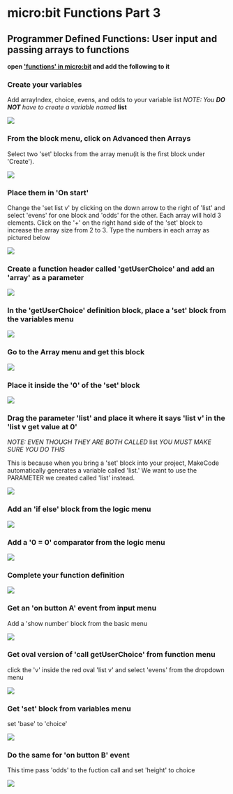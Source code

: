 # micro:bit Functions Part 3
## Programmer Defined Functions: User input and passing arrays to functions

**open ['functions' in micro:bit](https://makecode.microbit.org/) and add the following to it**

### Create your variables
Add arrayIndex, choice, evens, and odds to your variable list
*NOTE: You **DO NOT** have to create a variable named* **list**

![](https://github.com/SAYbaw/Gotham/blob/main/images/microbit/functions3/00.png)

### From the block menu, click on Advanced then Arrays
Select two 'set' blocks from the array menu(it is the first block under 'Create').

![](https://github.com/SAYbaw/Gotham/blob/main/images/microbit/functions3/01.png)
### Place them in 'On start'
Change the 'set list v' by clicking on the down arrow to the right of 'list' and select 'evens' for one block and 'odds' for the other. Each array will hold 3 elements. Click on the '+' on the right hand side of the 'set' block to increase the array size from 2 to 3. Type the numbers in each array as pictured below

![](https://github.com/SAYbaw/Gotham/blob/main/images/microbit/functions3/02.png)
### Create a function header called 'getUserChoice' and add an 'array' as a parameter 
![](https://github.com/SAYbaw/Gotham/blob/main/images/microbit/functions3/03.png)
### In the 'getUserChoice' definition block, place a 'set' block from the variables menu
![](https://github.com/SAYbaw/Gotham/blob/main/images/microbit/functions3/04.png)
### Go to the Array menu and get this block
![](https://github.com/SAYbaw/Gotham/blob/main/images/microbit/functions3/05.png)
### Place it inside the '0' of the 'set' block
![](https://github.com/SAYbaw/Gotham/blob/main/images/microbit/functions3/06.png)
### Drag the parameter 'list' and place it where it says 'list v' in the 'list v get value at 0'
*NOTE: EVEN THOUGH THEY ARE BOTH CALLED* list *YOU MUST MAKE SURE YOU DO THIS*

This is because when you bring a 'set' block into your project, MakeCode automatically generates a variable called 'list.' We want to use the PARAMETER we created called 'list' instead.

![](https://github.com/SAYbaw/Gotham/blob/main/images/microbit/functions3/07.png)
### Add an 'if else' block from the logic menu
![](https://github.com/SAYbaw/Gotham/blob/main/images/microbit/functions3/08.png)
### Add a '0 = 0' comparator from the logic menu
![](https://github.com/SAYbaw/Gotham/blob/main/images/microbit/functions3/09.png)
### Complete your function definition
![](https://github.com/SAYbaw/Gotham/blob/main/images/microbit/functions3/10.png)
### Get an 'on button A' event from input menu
Add a 'show number' block from the basic menu

![](https://github.com/SAYbaw/Gotham/blob/main/images/microbit/functions3/11.png)
### Get oval version of 'call getUserChoice' from function menu
click the 'v' inside the red oval 'list v' and select 'evens' from the dropdown menu

![](https://github.com/SAYbaw/Gotham/blob/main/images/microbit/functions3/12.png)
### Get 'set' block from variables menu
set 'base' to 'choice'

![](https://github.com/SAYbaw/Gotham/blob/main/images/microbit/functions3/13.png)
### Do the same for 'on button B' event
This time pass 'odds' to the fuction call and set 'height' to choice

![](https://github.com/SAYbaw/Gotham/blob/main/images/microbit/functions3/14.png)
